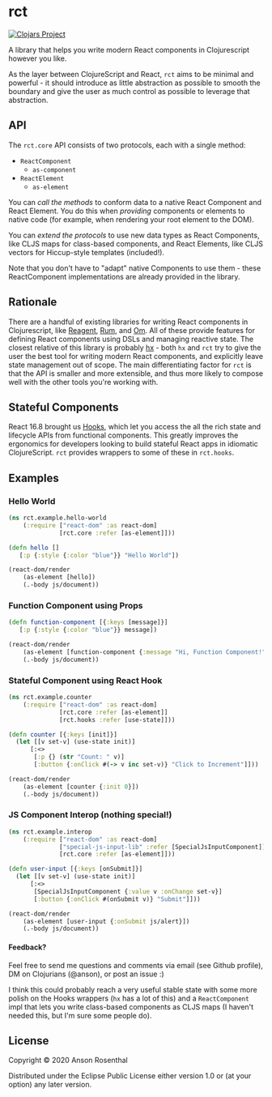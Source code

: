 # rct

[![Clojars Project](https://img.shields.io/clojars/v/rct.svg)](https://clojars.org/rct)

A library that helps you write modern React components in Clojurescript however you like. 

As the layer between ClojureScript and React, `rct` aims to be minimal and powerful - it should introduce as little abstraction as possible to smooth the boundary and give the user as much control as possible to leverage that abstraction.

## API

The `rct.core` API consists of two protocols, each with a single method:
- `ReactComponent`
    - `as-component`
- `ReactElement`
    - `as-element`

You can *call the methods* to conform data to a native React Component and React Element. You do this when _providing_ components or elements to native code (for example, when rendering your root element to the DOM). 

You can *extend the protocols* to use new data types as React Components, like CLJS maps for class-based components, and React Elements, like CLJS vectors for Hiccup-style templates (included!).

Note that you don't have to "adapt" native Components to use them - these ReactComponent implementations are already provided in the library. 

## Rationale

There are a handful of existing libraries for writing React components in Clojurescript, like [Reagent](https://github.com/reagent-project/reagent), [Rum](https://github.com/tonsky/rum), and [Om](https://github.com/omcljs/om). All of these provide features for defining React components using DSLs and managing reactive state. The closest relative of this library is probably [hx](https://github.com/Lokeh/hx) - both `hx` and `rct` try to give the user the best tool for writing modern React components, and explicitly leave state management out of scope. The main differentiating factor for `rct` is that the API is smaller and more extensible, and thus more likely to compose well with the other tools you're working with. 

## Stateful Components

React 16.8 brought us [Hooks](https://reactjs.org/docs/hooks-intro.html), which let you access the all the rich state and lifecycle APIs from functional components. This greatly improves the ergonomics for developers looking to build stateful React apps in idiomatic ClojureScript. `rct` provides wrappers to some of these in `rct.hooks`. 

## Examples

### Hello World
```clojure
(ns rct.example.hello-world
    (:require ["react-dom" :as react-dom]
              [rct.core :refer [as-element]]))

(defn hello []
   [:p {:style {:color "blue"}} "Hello World"]) 

(react-dom/render
    (as-element [hello])
    (.-body js/document))
```

### Function Component using Props
```clojure
(defn function-component [{:keys [message]}]
   [:p {:style {:color "blue"}} message])

(react-dom/render
    (as-element [function-component {:message "Hi, Function Component!"}])
    (.-body js/document))
```

### Stateful Component using React Hook
```clojure
(ns rct.example.counter
    (:require ["react-dom" :as react-dom]
              [rct.core :refer [as-element]]
              [rct.hooks :refer [use-state]]))

(defn counter [{:keys [init]}]
  (let [[v set-v] (use-state init)]
      [:<>
       [:p {} (str "Count: " v)]
       [:button {:onClick #(-> v inc set-v)} "Click to Increment"]]))

(react-dom/render 
    (as-element [counter {:init 0}]) 
    (.-body js/document))
```

### JS Component Interop (nothing special!)
```clojure
(ns rct.example.interop
    (:require ["react-dom" :as react-dom]
              ["special-js-input-lib" :refer [SpecialJsInputComponent]]
              [rct.core :refer [as-element]]))

(defn user-input [{:keys [onSubmit]}]
  (let [[v set-v] (use-state init)]
      [:<>
       [SpecialJsInputComponent {:value v :onChange set-v}]
       [:button {:onClick #(onSubmit v)} "Submit"]]))

(react-dom/render 
    (as-element [user-input {:onSubmit js/alert}])
    (.-body js/document))
```

#### Feedback?

Feel free to send me questions and comments via email (see Github profile), DM on Clojurians (@anson), or post an issue :) 

I think this could probably reach a very useful stable state with some more polish on the Hooks wrappers (`hx` has a lot of this) and a `ReactComponent` impl that lets you write class-based components as CLJS maps (I haven't needed this, but I'm sure some people do). 

## License

Copyright © 2020 Anson Rosenthal

Distributed under the Eclipse Public License either version 1.0 or (at
your option) any later version.
